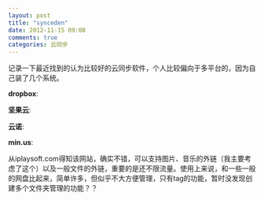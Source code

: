 ```yaml
---
layout: post
title: "synceden"
date: 2012-11-15 09:08
comments: true
categories: 云同步
---
```


记录一下最近找到的认为比较好的云同步软件，个人比较偏向于多平台的，因为自己装了几个系统。

**dropbox**:

**坚果云**:

**云诺**:

**min.us**:

  从iplaysoft.com得知该网站，确实不错，可以支持图片、音乐的外链（我主要考虑了这个）以及一般文件的外链，重要的是还不限流量。使用上来说，和一些一般的网盘比起来，简单许多，但似乎不大方便管理，只有tag的功能，暂时没发现创建多个文件夹管理的功能？？
